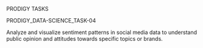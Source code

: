 PRODIGY TASKS

PRODIGY_DATA-SCIENCE_TASK-04

Analyze and visualize sentiment patterns in social media data to understand public opinion and attitudes towards specific topics or brands.
